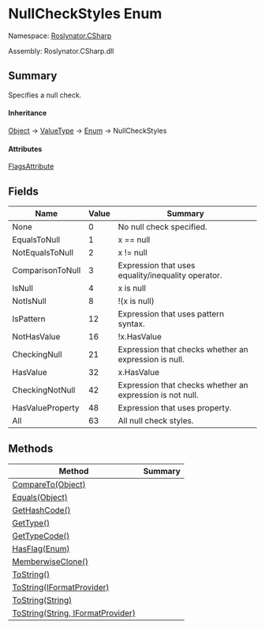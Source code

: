 # NullCheckStyles Enum

Namespace: [Roslynator.CSharp](../README.md)

Assembly: Roslynator\.CSharp\.dll

## Summary

Specifies a null check\.

#### Inheritance

[Object](https://docs.microsoft.com/en-us/dotnet/api/system.object) &#x2192; [ValueType](https://docs.microsoft.com/en-us/dotnet/api/system.valuetype) &#x2192; [Enum](https://docs.microsoft.com/en-us/dotnet/api/system.enum) &#x2192; NullCheckStyles

#### Attributes

[FlagsAttribute](https://docs.microsoft.com/en-us/dotnet/api/system.flagsattribute)

## Fields

| Name | Value | Summary |
| ---- | ----- | ------- |
| None | 0 | No null check specified\. |
| EqualsToNull | 1 | x == null |
| NotEqualsToNull | 2 | x \!= null |
| ComparisonToNull | 3 | Expression that uses equality/inequality operator\. |
| IsNull | 4 | x is null |
| NotIsNull | 8 | \!\(x is null\) |
| IsPattern | 12 | Expression that uses pattern syntax\. |
| NotHasValue | 16 | \!x\.HasValue |
| CheckingNull | 21 | Expression that checks whether an expression is null\. |
| HasValue | 32 | x\.HasValue |
| CheckingNotNull | 42 | Expression that checks whether an expression is not null\. |
| HasValueProperty | 48 | Expression that uses  property\. |
| All | 63 | All null check styles\. |

## Methods

| Method | Summary |
| ------ | ------- |
| [CompareTo(Object)](https://docs.microsoft.com/en-us/dotnet/api/system.enum.compareto) | |
| [Equals(Object)](https://docs.microsoft.com/en-us/dotnet/api/system.enum.equals) | |
| [GetHashCode()](https://docs.microsoft.com/en-us/dotnet/api/system.enum.gethashcode) | |
| [GetType()](https://docs.microsoft.com/en-us/dotnet/api/system.object.gettype) | |
| [GetTypeCode()](https://docs.microsoft.com/en-us/dotnet/api/system.enum.gettypecode) | |
| [HasFlag(Enum)](https://docs.microsoft.com/en-us/dotnet/api/system.enum.hasflag) | |
| [MemberwiseClone()](https://docs.microsoft.com/en-us/dotnet/api/system.object.memberwiseclone) | |
| [ToString()](https://docs.microsoft.com/en-us/dotnet/api/system.enum.tostring) | |
| [ToString(IFormatProvider)](https://docs.microsoft.com/en-us/dotnet/api/system.enum.tostring) | |
| [ToString(String)](https://docs.microsoft.com/en-us/dotnet/api/system.enum.tostring) | |
| [ToString(String, IFormatProvider)](https://docs.microsoft.com/en-us/dotnet/api/system.enum.tostring) | |

